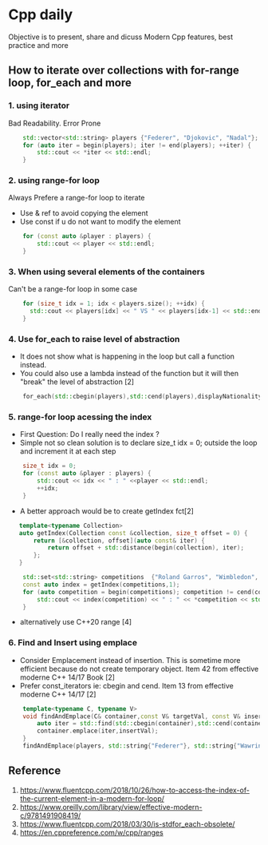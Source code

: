 # Cpp daily 
Objective is to present, share and dicuss Modern Cpp features, best practice and more

## How to iterate over collections with for-range loop, for_each and more

### 1. using iterator 
 Bad Readability. Error Prone

```cpp
    std::vector<std::string> players {"Federer", "Djokovic", "Nadal"}; 
    for (auto iter = begin(players); iter != end(players); ++iter) {
        std::cout << *iter << std::endl;
    }
```

### 2. using range-for loop
Always Prefere a range-for loop to iterate 
* Use  & ref to avoid copying the element 
* Use const if u do not want to modify the element
```cpp
    for (const auto &player : players) {
        std::cout << player << std::endl;
    }
```
### 3. When using several elements of the containers
Can't be a range-for loop in some case
```cpp
    for (size_t idx = 1; idx < players.size(); ++idx) {
      std::cout << players[idx] << " VS " << players[idx-1] << std::endl;
    }
```

### 4. Use for_each to raise level of abstraction
* It does not show what is happening in the loop but call a function instead.
* You could also use a lambda instead of the function but it will then "break" the level of abstraction [2]
```cpp
    for_each(std::cbegin(players),std::cend(players),displayNationality);
```

### 5. range-for loop acessing the index
* First Question: Do I really need the index ? 
* Simple not so clean solution is to declare size_t idx = 0; outside the loop and increment it at each step 

```cpp
    size_t idx = 0;
    for (const auto &player : players) {
        std::cout << idx << " : " <<player << std::endl;
        ++idx;
    }
```
* A better approach would be to create getIndex fct[2]
```cpp
   template<typename Collection>
   auto getIndex(Collection const &collection, size_t offset = 0) {
       return [&collection, offset](auto const& iter) {
           return offset + std::distance(begin(collection), iter);
       };
   } 
```

```cpp
    std::set<std::string> competitions  {"Roland Garros", "Wimbledon", "US open"};
    const auto index = getIndex(competitions,1);
    for (auto competition = begin(competitions); competition != cend(competitions); ++competition) {
        std::cout << index(competition) << " : " << *competition << std::endl;
    }
```
* alternatively use C++20 range [4]


### 6. Find and Insert using emplace
* Consider Emplacement instead of insertion. This is sometime more efficient because do not create temporary object. Item 42 from effective moderne C++ 14/17 Book [2]
* Prefer const_iterators ie: cbegin and cend. Item 13 from effective moderne C++ 14/17  [2]

```cpp
    template<typename C, typename V>
    void findAndEmplace(C& container,const V& targetVal, const V& insertVal) {
        auto iter = std::find(std::cbegin(container),std::cend(container),targetVal); 
        container.emplace(iter,insertVal);
    }
    findAndEmplace(players, std::string{"Federer"}, std::string{"Wawrinka"});
```


## Reference
1. https://www.fluentcpp.com/2018/10/26/how-to-access-the-index-of-the-current-element-in-a-modern-for-loop/
2. https://www.oreilly.com/library/view/effective-modern-c/9781491908419/
3. https://www.fluentcpp.com/2018/03/30/is-stdfor_each-obsolete/
4. https://en.cppreference.com/w/cpp/ranges
